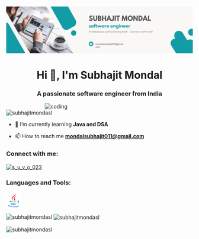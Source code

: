 ![logo](https://github.com/subhajitmondasl/subhajitmondasl/blob/main/Turquoise%20Simple%20Modern%20Linkedin%20Banner.png)
<h1 align="center">Hi 👋, I'm Subhajit Mondal</h1>
<h3 align="center">A passionate software engineer from India</h3>
<img align="right" alt="coding" width="400" src="https://th.bing.com/th/id/R.54c9af226721e95539a5cd9592d635bb?rik=pQNFNX3MXrFJdQ&riu=http%3a%2f%2fstore.outsourcingpundit.com%2fwp-content%2fuploads%2f2019%2f01%2ffocus-animation.gif&ehk=68Llss3Mjyn992cDHPwHGdT7F4pj746e%2fDDu6l4ZzHA%3d&risl=&pid=ImgRaw&r=0">

<p align="left"> <img src="https://komarev.com/ghpvc/?username=subhajitmondasl&label=Profile%20views&color=0e75b6&style=flat" alt="subhajitmondasl" /> </p>

- 🌱 I’m currently learning **Java and DSA**

- 📫 How to reach me **mondalsubhajit011@gmail.com**

<h3 align="left">Connect with me:</h3>
<p align="left">
<a href="https://instagram.com/s_u_v_o_023" target="blank"><img align="center" src="https://raw.githubusercontent.com/rahuldkjain/github-profile-readme-generator/master/src/images/icons/Social/instagram.svg" alt="s_u_v_o_023" height="30" width="40" /></a>
</p>

<h3 align="left">Languages and Tools:</h3>
<p align="left"> <a href="https://www.java.com" target="_blank" rel="noreferrer"> <img src="https://raw.githubusercontent.com/devicons/devicon/master/icons/java/java-original.svg" alt="java" width="40" height="40"/> </a> </p>

<p><img align="left" src="https://github-readme-stats.vercel.app/api/top-langs?username=subhajitmondasl&show_icons=true&locale=en&layout=compact" alt="subhajitmondasl" /></p>

<p>&nbsp;<img align="center" src="https://github-readme-stats.vercel.app/api?username=subhajitmondasl&show_icons=true&locale=en" alt="subhajitmondasl" /></p>

<p><img align="center" src="https://github-readme-streak-stats.herokuapp.com/?user=subhajitmondasl&" alt="subhajitmondasl" /></p>
